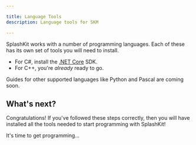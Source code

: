 ```yaml
---

title: Language Tools
description: Language tools for SKM

---
```


SplashKit works with a number of programming languages.
Each of these has its own set of tools you will need to install.

* For C#, install the [.NET Core](/installation/macos/languages/dotnet/) SDK.
* For C++, you're _already_ ready to go.

Guides for other supported languages like Python and Pascal are coming soon.

## What's next?

Congratulations! If you've followed these steps correctly, then you will have
installed all the tools needed to start programming with SplashKit!

It's time to get programming...

